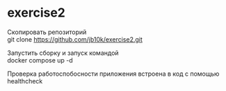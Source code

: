 # exercise2

Скопировать репозиторий \
git clone https://github.com/jb10k/exercise2.git

Запустить сборку и запуск командой \
docker compose up -d


Проверка работоспобосности приложения встроена в код с помощью healthcheck
